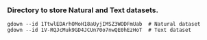### Directory to store Natural and Text datasets.
```
gdown --id 1TtwlEDArhOMoH18aUyjIMSZ3WODFmUab  # Natural dataset
gdown --id 1V-RQJcMuk9GD4JCUn70o7nwQE0hEzHoT  # Text dataset
```